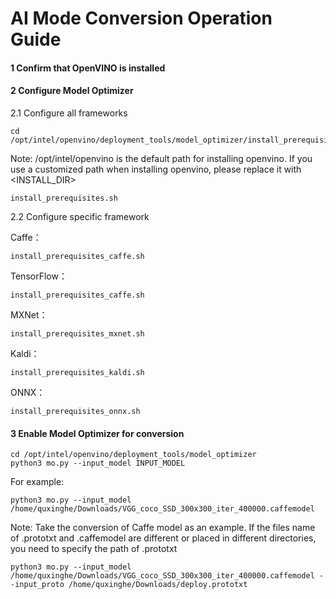 # AI Mode Conversion Operation Guide

#### 1 Confirm that OpenVINO is installed

#### 2 Configure Model Optimizer

2.1 Configure all frameworks

```shell
cd /opt/intel/openvino/deployment_tools/model_optimizer/install_prerequisites
```

Note: /opt/intel/openvino is the default path for installing openvino. If you use a customized path when installing openvino, please replace it with <INSTALL_DIR>

```shell
install_prerequisites.sh
```

2.2 Configure specific framework

Caffe：

```shell
install_prerequisites_caffe.sh
```

TensorFlow：

```shell
install_prerequisites_caffe.sh
```

MXNet：

```shell
install_prerequisites_mxnet.sh
```

Kaldi：

```shell
install_prerequisites_kaldi.sh
```

ONNX：

```shell
install_prerequisites_onnx.sh
```

#### 3 Enable Model Optimizer for conversion

```shell
cd /opt/intel/openvino/deployment_tools/model_optimizer
python3 mo.py --input_model INPUT_MODEL
```

For example:

```shell
python3 mo.py --input_model /home/quxinghe/Downloads/VGG_coco_SSD_300x300_iter_400000.caffemodel
```

Note: Take the conversion of Caffe model as an example. If the files name of .prototxt and .caffemodel are different or placed in different directories, you need to specify the path of .prototxt

```shell
python3 mo.py --input_model /home/quxinghe/Downloads/VGG_coco_SSD_300x300_iter_400000.caffemodel --input_proto /home/quxinghe/Downloads/deploy.prototxt
```

